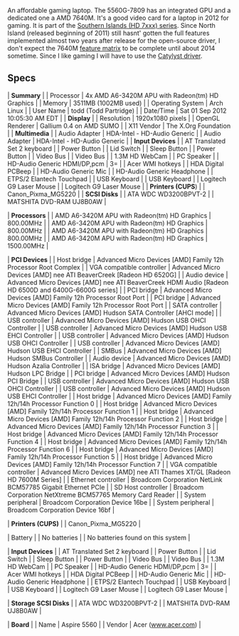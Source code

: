 An affordable gaming laptop. The 5560G-7809 has an integrated GPU and a dedicated one a AMD 7640M. It's a good video card for a laptop in 2012 for gaming. It is part of the [Southern Islands (HD 7xxx) series](https://en.wikipedia.org/wiki/Comparison_of_AMD_graphics_processing_units#Southern_Islands_.28HD_7xxx.29_series "wikipedia:Comparison of AMD graphics processing units"). Since North Island (released beginning of 2011) still hasnt' gotten the full features implemented almost two years after release for the open-source driver, I don't expect the 7640M [feature matrix](http://www.x.org/wiki/RadeonFeature) to be complete until about 2014 sometime. Since I like gaming I will have to use the [Catylyst driver](/index.php/ATI_Catalyst "ATI Catalyst").

## Specs

| **Summary** |
| Processor | 4x AMD A6-3420M APU with Radeon(tm) HD Graphics |
| Memory | 3511MB (1002MB used) |
| Operating System | Arch Linux |
| User Name | todd (Todd Partridge) |
| Date/Time | Sat 01 Sep 2012 10:05:30 AM EDT |
| **Display** |
| Resolution | 1920x1080 pixels |
| OpenGL Renderer | Gallium 0.4 on AMD SUMO |
| X11 Vendor | The X.Org Foundation |
| **Multimedia** |
| Audio Adapter | HDA-Intel - HD-Audio Generic |
| Audio Adapter | HDA-Intel - HD-Audio Generic |
| **Input Devices** |
| AT Translated Set 2 keyboard |
| Power Button |
| Lid Switch |
| Sleep Button |
| Power Button |
| Video Bus |
| Video Bus |
| 1.3M HD WebCam |
| PC Speaker |
| HD-Audio Generic HDMI/DP,pcm | 3= |
| Acer WMI hotkeys |
| HDA Digital PCBeep |
| HD-Audio Generic Mic |
| HD-Audio Generic Headphone |
| ETPS/2 Elantech Touchpad |
| USB Keyboard |
| USB Keyboard |
| Logitech G9 Laser Mouse |
| Logitech G9 Laser Mouse |
| **Printers (CUPS**) |
| Canon_Pixma_MG5220 |
| **SCSI Disks** |
| ATA WDC WD3200BPVT-2 |
| MATSHITA DVD-RAM UJ8B0AW |

| **Processors** |
| AMD A6-3420M APU with Radeon(tm) HD Graphics | 800.00MHz |
| AMD A6-3420M APU with Radeon(tm) HD Graphics | 800.00MHz |
| AMD A6-3420M APU with Radeon(tm) HD Graphics | 800.00MHz |
| AMD A6-3420M APU with Radeon(tm) HD Graphics | 1500.00MHz |

| **PCI Devices** |
| Host bridge | Advanced Micro Devices [AMD] Family 12h Processor Root Complex |
| VGA compatible controller | Advanced Micro Devices [AMD] nee ATI BeaverCreek [Radeon HD 6520G] |
| Audio device | Advanced Micro Devices [AMD] nee ATI BeaverCreek HDMI Audio [Radeon HD 6500D and 6400G-6600G series] |
| PCI bridge | Advanced Micro Devices [AMD] Family 12h Processor Root Port |
| PCI bridge | Advanced Micro Devices [AMD] Family 12h Processor Root Port |
| SATA controller | Advanced Micro Devices [AMD] Hudson SATA Controller [AHCI mode] |
| USB controller | Advanced Micro Devices [AMD] Hudson USB OHCI Controller |
| USB controller | Advanced Micro Devices [AMD] Hudson USB EHCI Controller |
| USB controller | Advanced Micro Devices [AMD] Hudson USB OHCI Controller |
| USB controller | Advanced Micro Devices [AMD] Hudson USB EHCI Controller |
| SMBus | Advanced Micro Devices [AMD] Hudson SMBus Controller |
| Audio device | Advanced Micro Devices [AMD] Hudson Azalia Controller |
| ISA bridge | Advanced Micro Devices [AMD] Hudson LPC Bridge |
| PCI bridge | Advanced Micro Devices [AMD] Hudson PCI Bridge |
| USB controller | Advanced Micro Devices [AMD] Hudson USB OHCI Controller |
| USB controller | Advanced Micro Devices [AMD] Hudson USB EHCI Controller |
| Host bridge | Advanced Micro Devices [AMD] Family 12h/14h Processor Function 0 |
| Host bridge | Advanced Micro Devices [AMD] Family 12h/14h Processor Function 1 |
| Host bridge | Advanced Micro Devices [AMD] Family 12h/14h Processor Function 2 |
| Host bridge | Advanced Micro Devices [AMD] Family 12h/14h Processor Function 3 |
| Host bridge | Advanced Micro Devices [AMD] Family 12h/14h Processor Function 4 |
| Host bridge | Advanced Micro Devices [AMD] Family 12h/14h Processor Function 6 |
| Host bridge | Advanced Micro Devices [AMD] Family 12h/14h Processor Function 5 |
| Host bridge | Advanced Micro Devices [AMD] Family 12h/14h Processor Function 7 |
| VGA compatible controller | Advanced Micro Devices [AMD] nee ATI Thames XT/GL [Radeon HD 7600M Series] |
| Ethernet controller | Broadcom Corporation NetLink BCM57785 Gigabit Ethernet PCIe |
| SD Host controller | Broadcom Corporation NetXtreme BCM57765 Memory Card Reader |
| System peripheral | Broadcom Corporation Device 16be |
| System peripheral | Broadcom Corporation Device 16bf |

| **Printers (CUPS)** |
| Canon_Pixma_MG5220 |

| Battery |
| No batteries |
| No batteries found on this system |

| **Input Devices** |
| AT Translated Set 2 keyboard |
| Power Button |
| Lid Switch |
| Sleep Button |
| Power Button |
| Video Bus |
| Video Bus |
| 1.3M HD WebCam |
| PC Speaker |
| HD-Audio Generic HDMI/DP,pcm | 3= |
| Acer WMI hotkeys |
| HDA Digital PCBeep |
| HD-Audio Generic Mic |
| HD-Audio Generic Headphone |
| ETPS/2 Elantech Touchpad |
| USB Keyboard |
| USB Keyboard |
| Logitech G9 Laser Mouse |
| Logitech G9 Laser Mouse |

| **Storage SCSI Disks** |
| ATA WDC WD3200BPVT-2 |
| MATSHITA DVD-RAM UJ8B0AW |

| **Board** |
| Name | Aspire 5560 |
| Vendor | Acer (www.acer.com) |